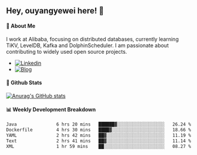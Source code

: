## Hey, ouyangyewei here! :wave:

#### :rocket: About Me
I work at Alibaba, focusing on distributed databases, currently learning TiKV, LevelDB, Kafka and DolphinScheduler. I am passionate about contributing to widely used open source projects.

- [![Linkedin](https://img.shields.io/badge/LinkedIn-ouyangyewei-blue)](https://www.linkedin.com/in/ouyangyewei/)
- [![Blog](https://img.shields.io/badge/Blog-yeweiouyang-orange)](https://blog.csdn.net/yeweiouyang)

#### :star2: Github Stats
[![Anurag's GitHub stats](https://github-readme-stats.vercel.app/api?username=ouyangyewei&show_icons=true&cache_seconds=3600&theme=tokyonight)](https://github.com/anuraghazra/github-readme-stats)

#### :bar_chart: Weekly Development Breakdown
<!--START_SECTION:waka-->

```txt
Java               6 hrs 20 mins   ██████▓░░░░░░░░░░░░░░░░░░   26.24 %
Dockerfile         4 hrs 30 mins   ████▓░░░░░░░░░░░░░░░░░░░░   18.66 %
YAML               2 hrs 42 mins   ██▓░░░░░░░░░░░░░░░░░░░░░░   11.19 %
Text               2 hrs 41 mins   ██▓░░░░░░░░░░░░░░░░░░░░░░   11.14 %
XML                1 hr 59 mins    ██░░░░░░░░░░░░░░░░░░░░░░░   08.27 %
```

<!--END_SECTION:waka-->
